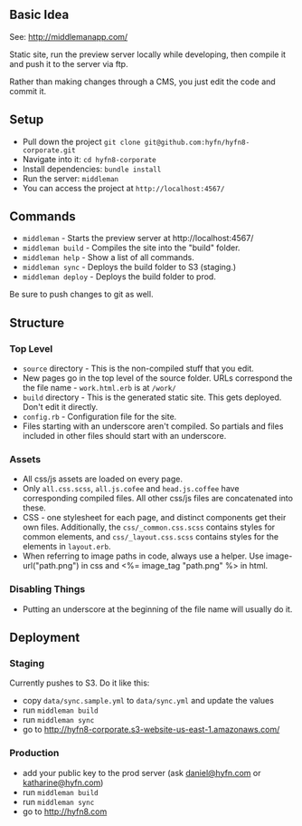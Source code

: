 ## Basic Idea

See: http://middlemanapp.com/

Static site, run the preview server locally while developing, then compile it
and push it to the server via ftp.

Rather than making changes through a CMS, you just edit the code and commit it.

## Setup

- Pull down the project `git clone git@github.com:hyfn/hyfn8-corporate.git`
- Navigate into it: `cd hyfn8-corporate`
- Install dependencies: `bundle install`
- Run the server: `middleman`
- You can access the project at `http://localhost:4567/`

## Commands

- `middleman` - Starts the preview server at http://localhost:4567/
- `middleman build` - Compiles the site into the "build" folder.
- `middleman help` - Show a list of all commands.
- `middleman sync` - Deploys the build folder to S3 (staging.)
- `middleman deploy` - Deploys the build folder to prod.

Be sure to push changes to git as well.

## Structure

### Top Level

- `source` directory - This is the non-compiled stuff that you edit.
- New pages go in the top level of the source folder. URLs correspond the the file name - `work.html.erb` is at `/work/`
- `build` directory - This is the generated static site. This gets deployed. Don't edit it directly.
- `config.rb` - Configuration file for the site.
- Files starting with an underscore aren't compiled. So partials and files included in other files should start with an underscore.

### Assets

- All css/js assets are loaded on every page.
- Only `all.css.scss`, `all.js.cofee` and `head.js.coffee` have corresponding compiled files. All other css/js files are concatenated into these.
- CSS - one stylesheet for each page, and distinct components get their own files. Additionally, the `css/_common.css.scss` contains styles for common elements, and `css/_layout.css.scss` contains styles for the elements in `layout.erb`.
- When referring to image paths in code, always use a helper. Use image-url("path.png") in css and <%= image_tag "path.png" %> in html.

### Disabling Things

- Putting an underscore at the beginning of the file name will usually do it.


## Deployment

### Staging

Currently pushes to S3. Do it like this:

- copy `data/sync.sample.yml` to `data/sync.yml` and update the values
- run `middleman build`
- run `middleman sync`
- go to http://hyfn8-corporate.s3-website-us-east-1.amazonaws.com/

### Production

- add your public key to the prod server (ask daniel@hyfn.com or katharine@hyfn.com)
- run `middleman build`
- run `middleman sync`
- go to http://hyfn8.com
